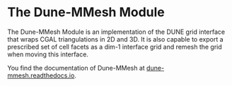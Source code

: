 The Dune-MMesh Module
=====================

The Dune-MMesh Module is an implementation of the DUNE grid interface that wraps CGAL triangulations in 2D and 3D.
It is also capable to export a prescribed set of cell facets as a dim-1 interface grid and remesh the grid when moving this interface.

You find the documentation of Dune-MMesh at [dune-mmesh.readthedocs.io](https://dune-mmesh.readthedocs.io).
